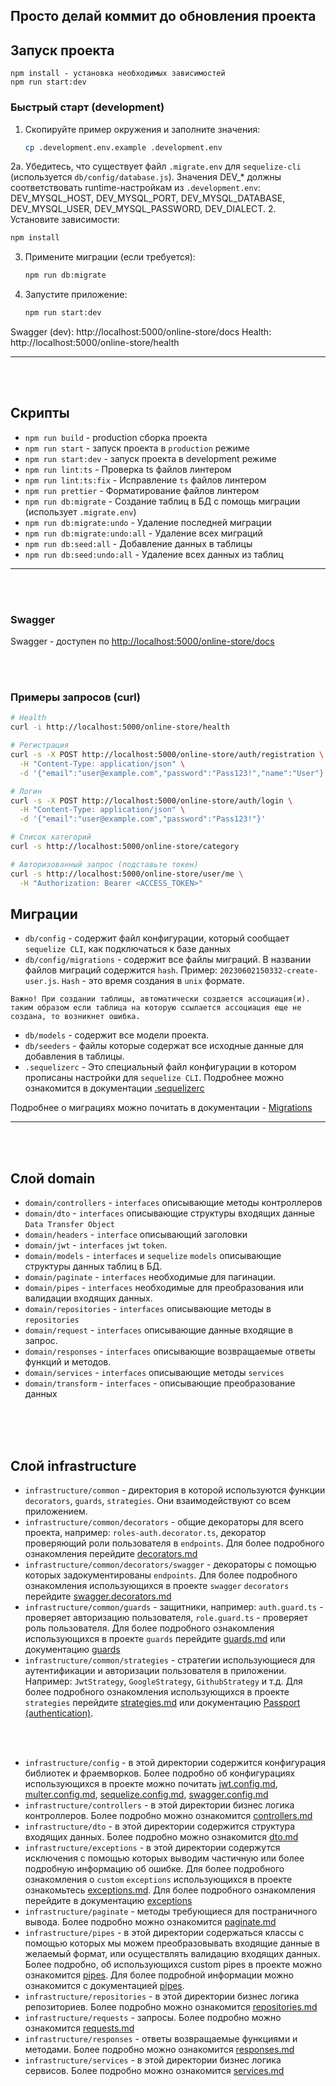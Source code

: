 ## Просто делай коммит до обновления проекта


## Запуск проекта

```
npm install - установка необходимых зависимостей
npm run start:dev

```

### Быстрый старт (development)

1. Скопируйте пример окружения и заполните значения:
   ```bash
   cp .development.env.example .development.env
   ```
2a. Убедитесь, что существует файл `.migrate.env` для `sequelize-cli` (используется `db/config/database.js`).
    Значения DEV_* должны соответствовать runtime-настройкам из `.development.env`:
    DEV_MYSQL_HOST, DEV_MYSQL_PORT, DEV_MYSQL_DATABASE, DEV_MYSQL_USER, DEV_MYSQL_PASSWORD, DEV_DIALECT.
2. Установите зависимости:
   ```bash
   npm install
   ```
3. Примените миграции (если требуется):
   ```bash
   npm run db:migrate
   ```
4. Запустите приложение:
   ```bash
   npm run start:dev
   ```

Swagger (dev): http://localhost:5000/online-store/docs
Health:         http://localhost:5000/online-store/health

---

<br/>
<br/>

## Скрипты

- `npm run build` - production сборка проекта
- `npm run start` - запуск проекта в `production` режиме
- `npm run start:dev` - запуск проекта в development режиме
- `npm run lint:ts` - Проверка ts файлов линтером
- `npm run lint:ts:fix` - Исправление `ts` файлов линтером
- `npm run prettier` - Форматирование файлов линтером
- `npm run db:migrate` - Создание таблиц в БД с помощь миграции (использует `.migrate.env`)
- `npm run db:migrate:undo` - Удаление последней миграции
- `npm run db:migrate:undo:all` - Удаление всех миграций
- `npm run db:seed:all` - Добавление данных в таблицы
- `npm run db:seed:undo:all` - Удаление всех данных из таблиц
---

<br/>
<br/>

### Swagger

Swagger - доступен по [http://localhost:5000/online-store/docs](http://localhost:5000/online-store/docs)

<br/>
<br/>

### Примеры запросов (curl)

```bash
# Health
curl -i http://localhost:5000/online-store/health

# Регистрация
curl -s -X POST http://localhost:5000/online-store/auth/registration \
  -H "Content-Type: application/json" \
  -d '{"email":"user@example.com","password":"Pass123!","name":"User"}'

# Логин
curl -s -X POST http://localhost:5000/online-store/auth/login \
  -H "Content-Type: application/json" \
  -d '{"email":"user@example.com","password":"Pass123!"}'

# Список категорий
curl -s http://localhost:5000/online-store/category

# Авторизованный запрос (подставьте токен)
curl -s http://localhost:5000/online-store/user/me \
  -H "Authorization: Bearer <ACCESS_TOKEN>"
```

## Миграции

- `db/config` - содержит файл конфигурации, который сообщает `sequelize CLI`, как подключаться к базе данных
- `db/config/migrations` - содержит все файлы миграций. В названии файлов миграций содержится `hash`.
  Пример: `20230602150332-create-user.js`. `Hash` - это время создания в `unix` формате.

~~~
Важно! При создании таблицы, автоматически создается ассоциация(и). таким образом если таблица на которую ссылается ассоциация еще не создана, то возникнет ошибка.
~~~

- `db/models` - содержит все модели проекта.
- `db/seeders` - файлы которые содержат все исходные данные для добавления в таблицы.
- `.sequelizerc` - Это специальный файл конфигурации в котором прописаны настройки для `sequelize CLI`. Подробнее можно
  ознакомится в документации [.sequelizerc](https://sequelize.org/docs/v6/other-topics/migrations/#the-sequelizerc-file)

Подробнее о миграциях можно почитать в
документации - [Migrations](https://sequelize.org/docs/v6/other-topics/migrations/)


---

<br/>
<br/>

## Слой domain

- `domain/controllers` - `interfaces` описывающие методы контроллеров
- `domain/dto` - `interfaces` описывающие структуры входящих данные `Data Transfer Object`
- `domain/headers` - `interface` описывающий заголовки
- `domain/jwt` - `interfaces` `jwt` `token`.
- `domain/models` - `interfaces` и `sequelize` `models` описывающие структуры данных таблиц в БД.
- `domain/paginate` - `interfaces` необходимые для пагинации.
- `domain/pipes` - `interfaces` необходимые для преобразования или валидации входящих данных.
- `domain/repositories` - `interfaces` описывающие методы в `repositories`
- `domain/request` - `interfaces` описывающие данные входящие в запрос.
- `domain/responses` - `interfaces` описывающие возвращаемые ответы функций и методов.
- `domain/services` - `interfaces` описывающие методы `services`
- `domain/transform` - `interfaces` - описывающие преобразование данных

<br/>
<br/>
<br/>

## Слой infrastructure

- `infrastructure/common` - директория в которой используются функции `decorators`, `guards`, `strategies`. Они
  взаимодействуют со всем приложением.
- `infrastructure/common/decorators` - общие декораторы для всего проекта, например: `roles-auth.decorator.ts`, декоратор
  проверяющий роли пользователя в `endpoints`. Для более подробного ознакомления
  перейдите [decorators.md](src/infrastructure/common/decorators/decorators.md)
- `infrastructure/common/decorators/swagger` - декораторы с помощью которых задокументированы `endpoints`. Для более
  подробного ознакомления использующихся в проекте `swagger` `decorators`
  перейдите [swagger.decorators.md](src/infrastructure/common/decorators/swagger/swagger.decorators.md)
- `infrastructure/common/guards` - защитники, например: `auth.guard.ts` - проверяет авторизацию пользователя,
  `role.guard.ts` - проверяет роль пользователя. Для более подробного ознакомления использующихся в проекте `guards`
  перейдите [guards.md](src/infrastructure/common/guards/guards.md) или
  документацию [guards](https://docs.nestjs.com/websockets/guards#binding-guards)
- `infrastructure/common/strategies` - стратегии использующиеся для аутентификации и авторизации пользователя в
  приложении. Например: `JwtStrategy`, `GoogleStrategy`, `GithubStrategy` и т.д. Для более подробного ознакомления
  использующихся в проекте `strategies`
  перейдите [strategies.md](src/infrastructure/common/strategies/strategies.md) или
  документацию [Passport (authentication)](https://docs.nestjs.com/recipes/passport#implementing-passport-strategies).

<br/>
<br/>

- `infrastructure/config` - в этой директории содержится конфигурация библиотек и фраемворков. Более подробно об
  конфигурациях использующихся в проекте можно
  почитать [jwt.config.md](src/infrastructure/config/jwt/jwt.config.md), [multer.config.md](src/infrastructure/config/multer/multer.config.md), [sequelize.config.md](src/infrastructure/config/sequelize), [swagger.config.md](src/infrastructure/config/swagger/swagger.config.md)
- `infrastructure/controllers` - в этой директории бизнес логика контроллеров. Более подробно можно
  ознакомится [controllers.md](src/infrastructure/controllers/controllers.md)
- `infrastructure/dto` - в этой директории содержится структура входящих данных. Более подробно можно
  ознакомится [dto.md](src/infrastructure/dto/dto.md)
- `infrastructure/exceptions` - в этой директории содержутся исключения с помощью которых выводим частичную или более
  подробную информацию об ошибке. Для более подробного ознакомления о `custom` `exceptions` использующихся в проекте
  ознакомьтесь [exceptions.md](src/infrastructure/exceptions/exceptions.md). Для более подробного ознакомления
  перейдите в документацию [exceptions](https://docs.nestjs.com/exception-filters#throwing-standard-exceptions)
- `infrastructure/paginate` - методы требующиеся для постраничного вывода. Более подробно можно
  ознакомится [paginate.md](src/infrastructure/paginate/paginate.md)
- `infrastructure/pipes` - в этой директории содержаться классы с помощью которых мы можем преобразовывать входящие
  данные в желаемый формат, или осуществлять валидацию входящих данных. Более подробно, об использующихся custom pipes в
  проекте можно ознакомится [pipes](src/infrastructure/pipes/pipes.md). Для более подробной информации можно
  ознакомится с документацией [pipes](https://docs.nestjs.com/pipes).
- `infrastructure/repositories` - в этой директории бизнес логика репозиториев. Более подробно можно
  ознакомится [repositories.md](src/infrastructure/repositories/repositories.md)
- `infrastructure/requests` - запросы. Более подробно можно
  ознакомится [requests.md](src/infrastructure/requests/requests.md)
- `infrastructure/responses` - ответы возвращаемые функциями и методами. Более подробно можно
  ознакомится [responses.md](src/infrastructure/responses/responses.md)
- `infrastructure/services` - в этой директории бизнес логика сервисов. Более подробно можно
  ознакомится [services.md](src/infrastructure/services/services.md)

